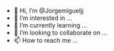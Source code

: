 - 👋 Hi, I’m @Jorgemigueljj
- 👀 I’m interested in ...
- 🌱 I’m currently learning ...
- 💞️ I’m looking to collaborate on ...
- 📫 How to reach me ...

<!---
Jorgemigueljj/Jorgemigueljj is a ✨ special ✨ repository because its `README.md` (this file) appears on your GitHub profile.
You can click the Preview link to take a look at your changes.
--->
